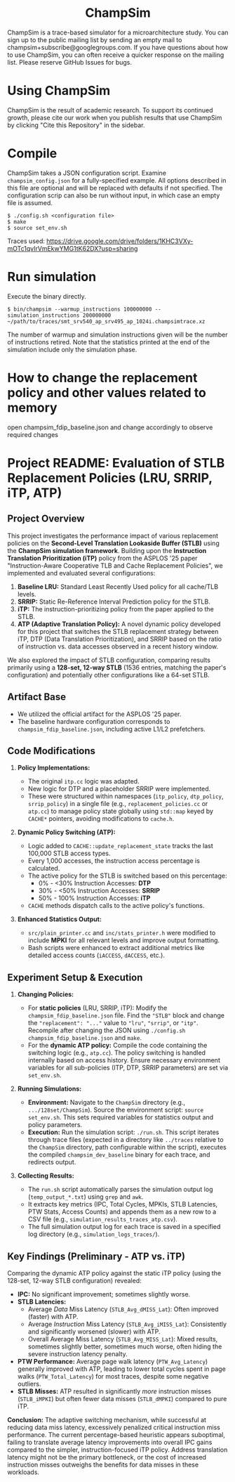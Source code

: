 <p align="center">
  <h1 align="center"> ChampSim </h1>
  <p> ChampSim is a trace-based simulator for a microarchitecture study. You can sign up to the public mailing list by sending an empty mail to champsim+subscribe@googlegroups.com. If you have questions about how to use ChampSim, you can often receive a quicker response on the mailing list. Please reserve GitHub Issues for bugs. <p>
</p>

# Using ChampSim

ChampSim is the result of academic research. To support its continued growth, please cite our work when you publish results that use ChampSim by clicking "Cite this Repository" in the sidebar.

# Compile

ChampSim takes a JSON configuration script. Examine `champsim_config.json` for a fully-specified example. All options described in this file are optional and will be replaced with defaults if not specified. The configuration scrip can also be run without input, in which case an empty file is assumed.
```
$ ./config.sh <configuration file>
$ make
$ source set_env.sh
```

Traces used: https://drive.google.com/drive/folders/1KHC3VXy-mOTc1qvIrVmEkwYMG1tK62DX?usp=sharing

# Run simulation

Execute the binary directly.
```
$ bin/champsim --warmup_instructions 100000000 --simulation_instructions 200000000 ~/path/to/traces/smt_srv540_ap_srv495_ap_1024i.champsimtrace.xz
```

The number of warmup and simulation instructions given will be the number of instructions retired. Note that the statistics printed at the end of the simulation include only the simulation phase.

# How to change the replacement policy and other values related to memory
open champsim_fdip_baseline.json and change accordingly to observe required changes


# Project README: Evaluation of STLB Replacement Policies (LRU, SRRIP, iTP, ATP)

## Project Overview

This project investigates the performance impact of various replacement policies on the **Second-Level Translation Lookaside Buffer (STLB)** using the **ChampSim simulation framework**. Building upon the **Instruction Translation Prioritization (iTP)** policy from the ASPLOS '25 paper "Instruction-Aware Cooperative TLB and Cache Replacement Policies", we implemented and evaluated several configurations:

1.  **Baseline LRU:** Standard Least Recently Used policy for all cache/TLB levels.
2.  **SRRIP:** Static Re-Reference Interval Prediction policy for the STLB.
3.  **iTP:** The instruction-prioritizing policy from the paper applied to the STLB.
4.  **ATP (Adaptive Translation Policy):** A novel dynamic policy developed for this project that switches the STLB replacement strategy between iTP, DTP (Data Translation Prioritization), and SRRIP based on the ratio of instruction vs. data accesses observed in a recent history window.

We also explored the impact of STLB configuration, comparing results primarily using a **128-set, 12-way STLB** (1536 entries, matching the paper's configuration) and potentially other configurations like a 64-set STLB.

## Artifact Base

* We utilized the official artifact for the ASPLOS '25 paper.
* The baseline hardware configuration corresponds to `champsim_fdip_baseline.json`, including active L1/L2 prefetchers.

## Code Modifications

1.  **Policy Implementations:**
    * The original `itp.cc` logic was adapted.
    * New logic for DTP and a placeholder SRRIP were implemented.
    * These were structured within namespaces (`itp_policy`, `dtp_policy`, `srrip_policy`) in a single file (e.g., `replacement_policies.cc` or `atp.cc`) to manage policy state globally using `std::map` keyed by `CACHE*` pointers, avoiding modifications to `cache.h`.

2.  **Dynamic Policy Switching (ATP):**
    * Logic added to `CACHE::update_replacement_state` tracks the last 100,000 STLB access types.
    * Every 1,000 accesses, the instruction access percentage is calculated.
    * The active policy for the STLB is switched based on this percentage:
        * 0% - <30% Instruction Accesses: **DTP**
        * 30% - <50% Instruction Accesses: **SRRIP**
        * 50% - 100% Instruction Accesses: **iTP**
    * `CACHE` methods dispatch calls to the active policy's functions.

3.  **Enhanced Statistics Output:**
    * `src/plain_printer.cc` and `inc/stats_printer.h` were modified to include **MPKI** for all relevant levels and improve output formatting.
    * Bash scripts were enhanced to extract additional metrics like detailed access counts (`iACCESS`, `dACCESS`, etc.).

## Experiment Setup & Execution

1.  **Changing Policies:**
    * For **static policies** (LRU, SRRIP, iTP): Modify the `champsim_fdip_baseline.json` file. Find the `"STLB"` block and change the `"replacement": "..."` value to `"lru"`, `"srrip"`, or `"itp"`. Recompile after changing the JSON using `./config.sh champsim_fdip_baseline.json` and `make`.
    * For the **dynamic ATP policy:** Compile the code containing the switching logic (e.g., `atp.cc`). The policy switching is handled internally based on access history. Ensure necessary environment variables for all sub-policies (ITP, DTP, SRRIP parameters) are set via `set_env.sh`.

2.  **Running Simulations:**
    * **Environment:** Navigate to the `ChampSim` directory (e.g., `.../128set/ChampSim`). Source the environment script: `source set_env.sh`. This sets required variables for statistics output and policy parameters.
    * **Execution:** Run the simulation script: `./run.sh`. This script iterates through trace files (expected in a directory like `../traces` relative to the `ChampSim` directory, path configurable within the script), executes the compiled `champsim_dev_baseline` binary for each trace, and redirects output.

3.  **Collecting Results:**
    * The `run.sh` script automatically parses the simulation output log (`temp_output_*.txt`) using `grep` and `awk`.
    * It extracts key metrics (IPC, Total Cycles, MPKIs, STLB Latencies, PTW Stats, Access Counts) and appends them as a new row to a CSV file (e.g., `simulation_results_traces_atp.csv`).
    * The full simulation output log for each trace is saved in a specified log directory (e.g., `simulation_logs_traces/`).

## Key Findings (Preliminary - ATP vs. iTP)

Comparing the dynamic ATP policy against the static iTP policy (using the 128-set, 12-way STLB configuration) revealed:

* **IPC:** No significant improvement; sometimes slightly worse.
* **STLB Latencies:**
    * Average *Data* Miss Latency (`STLB_Avg_dMISS_Lat`): Often improved (faster) with ATP.
    * Average *Instruction* Miss Latency (`STLB_Avg_iMISS_Lat`): Consistently and significantly worsened (slower) with ATP.
    * Overall Average Miss Latency (`STLB_Avg_MISS_Lat`): Mixed results, sometimes slightly better, sometimes much worse, often hiding the severe instruction latency penalty.
* **PTW Performance:** Average page walk latency (`PTW_Avg_Latency`) generally improved with ATP, leading to lower total cycles spent in page walks (`PTW_Total_Latency`) for most traces, despite some negative outliers.
* **STLB Misses:** ATP resulted in significantly *more* instruction misses (`STLB_iMPKI`) but often fewer data misses (`STLB_dMPKI`) compared to pure iTP.

**Conclusion:** The adaptive switching mechanism, while successful at reducing data miss latency, excessively penalized critical instruction miss performance. The current percentage-based heuristic appears suboptimal, failing to translate average latency improvements into overall IPC gains compared to the simpler, instruction-focused iTP policy. Address translation latency might not be the primary bottleneck, or the cost of increased instruction misses outweighs the benefits for data misses in these workloads.
